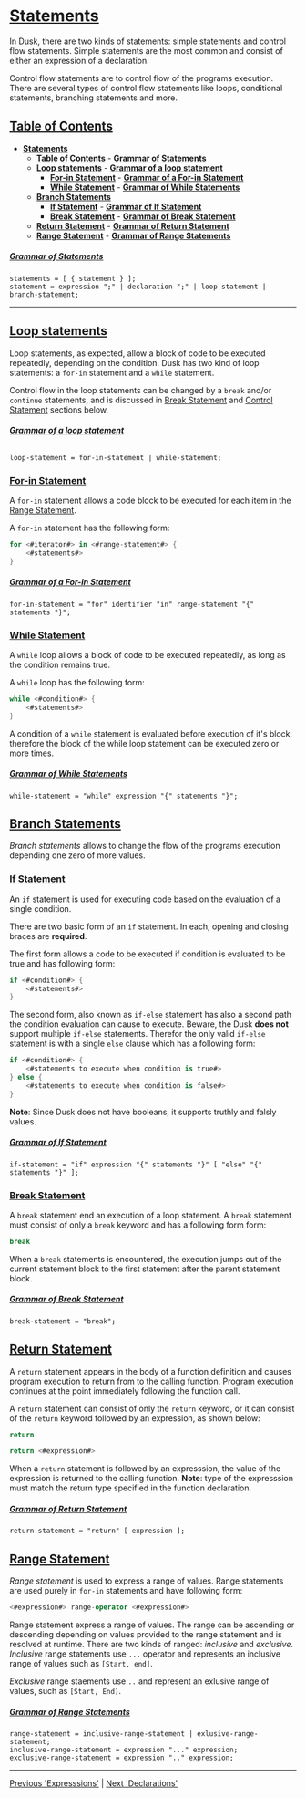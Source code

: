 # [**Statements**](#)

In Dusk, there are two kinds of statements: simple statements and control flow statements. Simple
statements are the most common and consist of either an expression of a declaration.

Control flow statements are to control flow of the programs execution. There are several types of
control flow statements like loops, conditional statements, branching statements and more.

## [**Table of Contents**](#)
- [**Statements**](#statements)
    - [**Table of Contents**](#table-of-contents)
                - [**Grammar of Statements**](#grammar-of-statements)
    - [**Loop statements**](#loop-statements)
                    - [**Grammar of a loop statement**](#grammar-of-a-loop-statement)
        - [**For-in Statement**](#for-in-statement)
                - [**Grammar of a For-in Statement**](#grammar-of-a-for-in-statement)
        - [**While Statement**](#while-statement)
                - [**Grammar of While Statements**](#grammar-of-while-statements)
    - [**Branch Statements**](#branch-statements)
        - [**If Statement**](#if-statement)
                - [**Grammar of If Statement**](#grammar-of-if-statement)
        - [**Break Statement**](#break-statement)
                - [**Grammar of Break Statement**](#grammar-of-break-statement)
    - [**Return Statement**](#return-statement)
                - [**Grammar of Return Statement**](#grammar-of-return-statement)
    - [**Range Statement**](#range-statement)
                - [**Grammar of Range Statements**](#grammar-of-range-statements)

##### [**Grammar of Statements**](#)

```ebnf
statements = [ { statement } ];
statement = expression ";" | declaration ";" | loop-statement | branch-statement;
```

---

## [**Loop statements**](#)

Loop statements, as expected, allow a block of code to be executed repeatedly, depending on the
condition. Dusk has two kind of loop statements: a `for-in` statement and a `while` statement.

Control flow in the loop statements can be changed by a `break` and/or `continue` statements, and is
discussed in [Break Statement](#break-statement) and [Control Statement](#control-statement) sections
below.

###### [**Grammar of a loop statement**](#)

```ebnf
loop-statement = for-in-statement | while-statement;
```

### [**For-in Statement**](#)

A `for-in` statement allows a code block to be executed for each item in the [Range Statement](#range-statement).

A `for-in` statement has the following form:

```swift
for <#iterator#> in <#range-statement#> {
    <#statements#>
}
```

##### [**Grammar of a For-in Statement**](#)

```ebnf
for-in-statement = "for" identifier "in" range-statement "{" statements "}";
```

### [**While Statement**](#)

A `while` loop allows a block of code to be executed repeatedly, as long as the condition remains
true.

A `while` loop has the following form:

```swift
while <#condition#> {
    <#statements#>
}
```

A condition of a `while` statement is evaluated before execution of it's block, therefore the block
of the while loop statement can be executed zero or more times.

##### [**Grammar of While Statements**](#)

```ebnf
while-statement = "while" expression "{" statements "}";
```


## [**Branch Statements**](#)

*Branch statements* allows to change the flow of the programs execution depending one zero of more
values.


### [**If Statement**](#)

An `if` statement is used for executing code based on the evaluation of a single condition.

There are two basic form of an `if` statement. In each, opening and closing braces are **required**.

The first form allows a code to be executed if condition is evaluated to be true and has following
form:

```swift
if <#condition#> {
    <#statements#>
}
```

The second form, also known as `if-else` statement has also a second path the condition evaluation
can cause to execute. Beware, the Dusk **does not** support multiple `if-else` statements.
Therefor the only valid `if-else` statement is with a single `else` clause which has a following form:

```swift
if <#condition#> {
    <#statements to execute when condition is true#>
} else {
    <#statements to execute when condition is false#>
}
```

**Note**: Since Dusk does not have booleans, it supports truthly and falsly values.


##### [**Grammar of If Statement**](#)

```ebnf
if-statement = "if" expression "{" statements "}" [ "else" "{" statements "}" ];
```

### [**Break Statement**](#)

A `break` statement end an execution of a loop statement. A `break` statement must consist of only
a `break` keyword and has a following form form:

```swift
break
```

When a `break` statements is encountered, the execution jumps out of the current statement block to
the first statement after the parent statement block.


##### [**Grammar of Break Statement**](#)

```ebnf
break-statement = "break";
```


## [**Return Statement**](#)

A `return` statement appears in the body of a function definition and causes program execution to
return from to the calling function. Program execution continues at the point immediately following
the function call.

A `return` statement can consist of only the `return` keyword, or it can consist of the `return`
keyword followed by an expression, as shown below:

```swift
return

return <#expression#>
```

When a `return` statement is followed by an expresssion, the value of the expression is returned
to the calling function. **Note**: type of the expresssion must match the return type specified in
the function declaration.

##### [**Grammar of Return Statement**](#)

```ebnf
return-statement = "return" [ expression ];
```


## [**Range Statement**](#)

*Range statement* is used to express a range of values. Range statements are used purely in `for-in`
statements and have following form:

```swift
<#expression#> range-operator <#expression#>
```

Range statement express a range of values. The range can be ascending or descending depending on
values provided to the range statement and is resolved at runtime. There are two kinds of ranged:
*inclusive* and *exclusive*. *Inclusive* range statements use `...` operator and represents
an inclusive range of values such as `[Start, end]`.

*Exclusive* range staements use `..` and represent an exlusive range of values, such as `[Start, End)`.

##### [**Grammar of Range Statements**](#)

```ebnf
range-statement = inclusive-range-statement | exlusive-range-statement;
inclusive-range-statement = expression "..." expression;
exclusive-range-statement = expression ".." expression;
```

---

[Previous 'Expresssions'](/docs/Language%20reference/Expressions.md) | [Next 'Declarations'](/docs/Language%20reference/Declarations.md)
